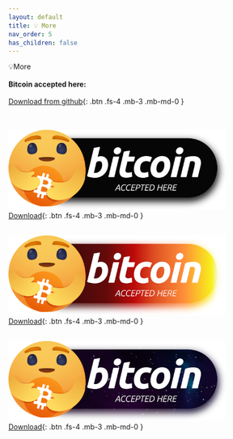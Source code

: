 ```yaml
---
layout: default
title: 💡 More
nav_order: 5
has_children: false
---
```


<span class="fs-8">💡More</span><br>
<br>
**Bitcoin accepted here:**<br>
<br>
[Download from github](https://github.com/bitpaint/logos/tree/main/img/bitcoin_accepted_here){: .btn .fs-4 .mb-3 .mb-md-0 } <br> <br>
<br>

<img src="https://raw.githubusercontent.com/bitpaint/logos/main/img/bitcoin_accepted_here/Bitcoin_accepted_here_black.png" height="auto" width="430" style="border-radius:0%"><br>
[Download](https://raw.githubusercontent.com/bitpaint/logos/main/img/bitcoin_accepted_here/Bitcoin_accepted_here_black.png){: .btn .fs-4 .mb-3 .mb-md-0 } <br> <br>

<img src="https://raw.githubusercontent.com/bitpaint/logos/main/img/bitcoin_accepted_here/Bitcoin_accepted_here_fire.png" height="auto" width="430" style="border-radius:0%"><br>
[Download](https://raw.githubusercontent.com/bitpaint/logos/main/img/bitcoin_accepted_here/Bitcoin_accepted_here_fire.png){: .btn .fs-4 .mb-3 .mb-md-0 } <br> <br>

<img src="https://raw.githubusercontent.com/bitpaint/logos/main/img/bitcoin_accepted_here/Bitcoin_accepted_here_galaxy.png" height="auto" width="430" style="border-radius:0%"><br>
[Download](https://raw.githubusercontent.com/bitpaint/logos/main/img/bitcoin_accepted_here/Bitcoin_accepted_here_galaxy.png){: .btn .fs-4 .mb-3 .mb-md-0 } <br> <br>
